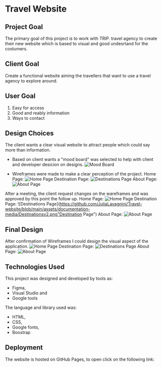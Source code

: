 # Travel Website

## Project Goal
The primary goal of this project is to work with TRIP. travel agency to create their new website which is based to visual and good undesrtand for the costumers. 

## Client Goal
Create a functional website aiming the travellers that want to use a travel agency to explore around.

## User Goal
1. Easy for access
2. Good and reably information
3. Ways to contact

## Design Choices
The client wants a clear visual website to attract people which could say more than information. 

* Based on client wants a "mood board" was selected to help with client and developer desicion on designs. 
![Mood Board](https://github.com/JuliaLavagnini/Travel-website/blob/main/assets/documentation-media/Screenshot%20(43).png "Mood Board")

* Wireframes were made to make a clear perception of the project.
Home Page:
![Home Page](https://github.com/JuliaLavagnini/Travel-website/blob/main/assets/documentation-media/Home.png "Home Page")
Destination Page:
![Destinations Page](https://github.com/JuliaLavagnini/Travel-website/blob/main/assets/documentation-media/Destinations.png "Destinations Page")
About Page:
![About Page](https://github.com/JuliaLavagnini/Travel-website/blob/main/assets/documentation-media/About%20Us.png "About Page")

After a meeting, the client request changes on the wareframes and was approved by this point the follow up.
Home Page:
![Home Page](https://github.com/JuliaLavagnini/Travel-website/blob/main/assets/documentation-media/Homev2.png "Home Page")
Destination Page:
![Destinations Page](https://github.com/JuliaLavagnini/Travel-website/blob/main/assets/documentation-media/Destinationsv2.png"Destination Page")
About Page:
![About Page](https://github.com/JuliaLavagnini/Travel-website/blob/main/assets/documentation-media/About%20Usv2.png "About Page")

## Final Design
After confirmation of Wireframes I could design the visual aspect of the application.
![Home Page](https://github.com/JuliaLavagnini/Travel-website/blob/main/assets/documentation-media/HomeFD.png "Home Page")
Destination Page:
![Destinations Page](https://github.com/JuliaLavagnini/Travel-website/blob/main/assets/documentation-media/DestinationsFD.png "Destination Page")
About Page:
![About Page](https://github.com/JuliaLavagnini/Travel-website/blob/main/assets/documentation-media/AboutFD.png "About Page")

## Technologies Used
This project was designed and developed by tools as:
* Figma, 
* Visual Studio and 
* Google tools 

The language and library used was:
* HTML, 
* CSS, 
* Google fonts, 
* Boostrap

## Deployment
The website is hosted on GitHub Pages, to open click on the following link:
